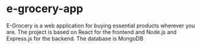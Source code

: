 # e-grocery-app
E-Grocery is a web application for buying essential products wherever you are. The project is  based on React for the frontend and Node.js and Express.js for the backend. The database is  MongoDB
